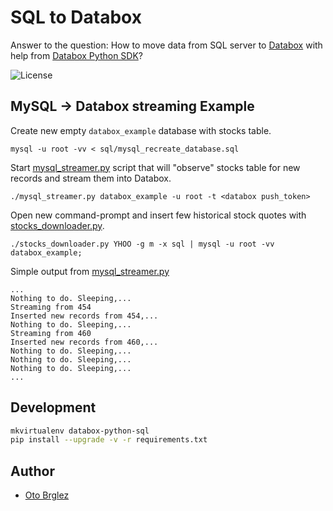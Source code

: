 # SQL to Databox

Answer to the question: How to move data from SQL server to [Databox](http://databox.com) with help from [Databox Python SDK](https://github.com/databox/databox-python)?

![License](http://img.shields.io/:license-mit-blue.svg)

## MySQL → Databox streaming Example

Create new empty `databox_example` database with stocks table.

```
mysql -u root -vv < sql/mysql_recreate_database.sql
```

Start [mysql_streamer.py](mysql_streamer.py) script that will "observe" stocks table for new records and stream them into Databox.

```
./mysql_streamer.py databox_example -u root -t <databox push_token>
```

Open new command-prompt and insert few historical stock quotes with [stocks_downloader.py](stocks_downloader.py).
```
./stocks_downloader.py YHOO -g m -x sql | mysql -u root -vv databox_example;
```

Simple output from [mysql_streamer.py](mysql_streamer.py)
    
    ...
    Nothing to do. Sleeping,...
    Streaming from 454
    Inserted new records from 454,...
    Nothing to do. Sleeping,...
    Streaming from 460
    Inserted new records from 460,...
    Nothing to do. Sleeping,...
    Nothing to do. Sleeping,...
    Nothing to do. Sleeping,...
    ...

## Development

```bash
mkvirtualenv databox-python-sql
pip install --upgrade -v -r requirements.txt
```

## Author
- [Oto Brglez](https://github.com/otobrglez)
